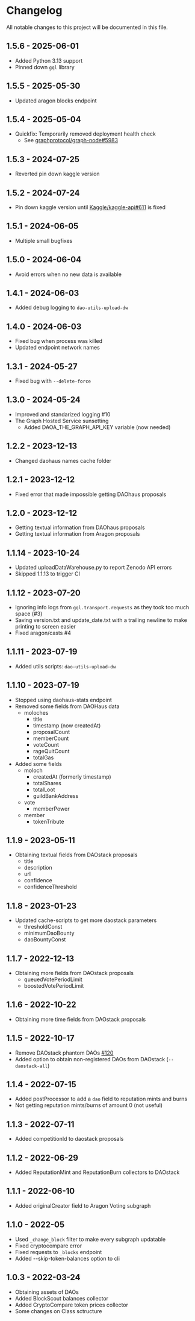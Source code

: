 # Changelog
All notable changes to this project will be documented in this file.

## 1.5.6 - 2025-06-01
- Added Python 3.13 support
- Pinned down `gql` library

## 1.5.5 - 2025-05-30
- Updated aragon blocks endpoint

## 1.5.4 - 2025-05-04
- Quickfix: Temporarily removed deployment health check
  - See [graphprotocol/graph-node#5983](https://github.com/graphprotocol/graph-node/issues/5983)

## 1.5.3 - 2024-07-25
- Reverted pin down kaggle version

## 1.5.2 - 2024-07-24
- Pin down kaggle version until [Kaggle/kaggle-api#611](https://github.com/Kaggle/kaggle-api/issues/611) is fixed

## 1.5.1 - 2024-06-05
- Multiple small bugfixes

## 1.5.0 - 2024-06-04
- Avoid errors when no new data is available

## 1.4.1 - 2024-06-03
- Added debug logging to `dao-utils-upload-dw`

## 1.4.0 - 2024-06-03
- Fixed bug when process was killed
- Updated endpoint network names

## 1.3.1 - 2024-05-27
- Fixed bug with `--delete-force`

## 1.3.0 - 2024-05-24
- Improved and standarized logging #10
- The Graph Hosted Service sunsetting
  - Added DAOA_THE_GRAPH_API_KEY variable (now needed)

## 1.2.2 - 2023-12-13
- Changed daohaus names cache folder

## 1.2.1 - 2023-12-12
- Fixed error that made impossible getting DAOhaus proposals

## 1.2.0 - 2023-12-12
- Getting textual information from DAOhaus proposals
- Getting textual information from Aragon proposals

## 1.1.14 - 2023-10-24
- Updated uploadDataWarehouse.py to report Zenodo API errors
- Skipped 1.1.13 to trigger CI

## 1.1.12 - 2023-07-20
- Ignoring info logs from `gql.transport.requests` as they took too much space (#3)
- Saving version.txt and update_date.txt with a trailing newline to make printing to screen easier
- Fixed aragon/casts #4

## 1.1.11 - 2023-07-19
- Added utils scripts: `dao-utils-upload-dw`

## 1.1.10 - 2023-07-19
- Stopped using daohaus-stats endpoint
- Removed some fields from DAOHaus data
  - moloches
    - title
    - timestamp (now createdAt)
    - proposalCount
    - memberCount
    - voteCount
    - rageQuitCount
    - totalGas
- Added some fields
  - moloch
    - createdAt (formerly timestamp)
    - totalShares
    - totalLoot
    - guildBankAddress
  - vote
    - memberPower
  - member
    - tokenTribute

## 1.1.9 - 2023-05-11
- Obtaining textual fields from DAOstack proposals
  - title
  - description
  - url
  - confidence
  - confidenceThreshold

## 1.1.8 - 2023-01-23
- Updated cache-scripts to get more daostack parameters
  - thresholdConst
  - minimumDaoBounty
  - daoBountyConst

## 1.1.7 - 2022-12-13
- Obtaining more fields from DAOstack proposals
  - queuedVotePeriodLimit
  - boostedVotePeriodLimit

## 1.1.6 - 2022-10-22
- Obtaining more time fields from DAOstack proposals

## 1.1.5 - 2022-10-17
- Remove DAOstack phantom DAOs [#120](https://github.com/Grasia/dao-analyzer/issues/120)
- Added option to obtain non-registered DAOs from DAOstack (`--daostack-all`)

## 1.1.4 - 2022-07-15
- Added postProcessor to add a `dao` field to reputation mints and burns
- Not getting reputation mints/burns of amount 0 (not useful)

## 1.1.3 - 2022-07-11
- Added competitionId to daostack proposals

## 1.1.2 - 2022-06-29
- Added ReputationMint and ReputationBurn collectors to DAOstack

## 1.1.1 - 2022-06-10
- Added originalCreator field to Aragon Voting subgraph

## 1.1.0 - 2022-05
- Used `_change_block` filter to make every subgraph updatable
- Fixed cryptocompare error
- Fixed requests to `_blocks` endpoint 
- Added --skip-token-balances option to cli

## 1.0.3 - 2022-03-24
- Obtaining assets of DAOs
- Added BlockScout balances collector
- Added CryptoCompare token prices collector
- Some changes on Class sctructure